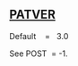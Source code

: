 ## [PATVER](https://nexus.hexagon.com/documentationcenter/bundle/MSC_Nastran_2022.4/page/Nastran_Combined_Book/qrg/parameters/TOC.PATVER.xhtml)

Default    =    3.0

See  POST  = -1.

